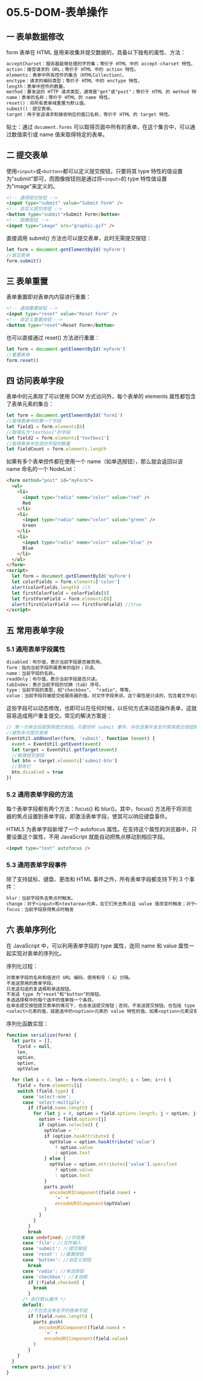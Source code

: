 # 05.5-DOM-表单操作

## 一 表单数据修改

form 表单在 HTML 是用来收集并提交数据的，具备以下独有的属性、方法：

```txt
acceptCharset：服务器能够处理的字符集；等价于 HTML 中的 accept-charset 特性。
action：接受请求的 URL；等价于 HTML 中的 action 特性。
elements：表单中所有控件的集合（HTMLCollection）。
enctype：请求的编码类型；等价于 HTML 中的 enctype 特性。
length：表单中控件的数量。
method：要发送的 HTTP 请求类型，通常是"get"或"post"；等价于 HTML 的 method 特性。
name：表单的名称；等价于 HTML 的 name 特性。
reset()：将所有表单域重置为默认值。
submit()：提交表单。
target：用于发送请求和接收响应的窗口名称，等价于 HTML 的 target 特性。
```

贴士：通过 `document.forms` 可以取得页面中所有的表单，在这个集合中，可以通过数值索引或 name 值来取得特定的表单。

## 二 提交表单

使用`<input>`或`<button>`都可以定义提交按钮，只要将其 type 特性的值设置为"submit"即可，而图像按钮则是通过将`<input>`的 type 特性值设置为"image"来定义的。

```html
<!-- 通用提交按钮 -->
<input type="submit" value="Submit Form" />
<!-- 自定义提交按钮 -->
<button type="submit">Submit Form</button>
<!-- 图像按钮 -->
<input type="image" src="graphic.gif" />
```

直接调用 submit() 方法也可以提交表单，此时无需提交按钮：

```js
let form = document.getElementById('myForm')
//提交表单
form.submit()
```

## 三 表单重置

表单重置即对表单内内容进行重置：

```html
<!-- 通用重置按钮 -->
<input type="reset" value="Reset Form" />
<!-- 自定义重置按钮 -->
<button type="reset">Reset Form</button>
```

也可以直接通过 reset() 方法进行重置：

```js
let form = document.getElementById('myForm')
//重置表单
form.reset()
```

## 四 访问表单字段

表单中的元素除了可以使用 DOM 方式访问外，每个表单的 elements 属性都包含了表单元素的集合：

```js
let form = document.getElementById('form1')
//取得表单中的第一个字段
let field1 = form.elements[0]
//取得名为"textbox1"的字段
let field2 = form.elements['textbox1']
//取得表单中包含的字段的数量
let fieldCount = form.elements.length
```

如果有多个表单控件都在使用一个 name（如单选按钮），那么就会返回以该 name 命名的一个 NodeList：

```html
<form method="post" id="myForm">
  <ul>
    <li>
      <input type="radio" name="color" value="red" />
      Red
    </li>
    <li>
      <input type="radio" name="color" value="green" />
      Green
    </li>
    <li>
      <input type="radio" name="color" value="blue" />
      Blue
    </li>
  </ul>
</form>
<script>
  let form = document.getElementById('myForm')
  let colorFields = form.elements['color']
  alert(colorFields.length) //3
  let firstColorField = colorFields[0]
  let firstFormField = form.elements[0]
  alert(firstColorField === firstFormField) //true
</script>
```

## 五 常用表单字段

### 5.1 通用表单字段属性

```txt
disabled：布尔值，表示当前字段是否被禁用。
form：指向当前字段所属表单的指针；只读。
name：当前字段的名称。
readOnly：布尔值，表示当前字段是否只读。
tabIndex：表示当前字段的切换（tab）序号。
type：当前字段的类型，如"checkbox"、 "radio"，等等。
value：当前字段将被提交给服务器的值。对文件字段来说，这个属性是只读的，包含着文件在计算机中的路径。
```

这些字段可以动态修改，也即可以在任何时候，以任何方式来动态操作表单，这就容易造成用户重复提交。常见的解决方案是：

```js
// 第一次单击后就禁用提交按钮。只要侦听 submit 事件，并在该事件发生时禁用提交按钮即可。
//避免多次提交表单
EventUtil.addHandler(form, 'submit', function (event) {
  event = EventUtil.getEvent(event)
  let target = EventUtil.getTarget(event)
  //取得提交按钮
  let btn = target.elements['submit-btn']
  //禁用它
  btn.disabled = true
})
```

### 5.2 通用表单字段的方法

每个表单字段都有两个方法：focus() 和 blur()。其中，focus() 方法用于将浏览器的焦点设置到表单字段，即激活表单字段，使其可以响应键盘事件。

HTML5 为表单字段新增了一个 autofocus 属性。在支持这个属性的浏览器中，只要设置这个属性，不用 JavaScript 就能自动把焦点移动到相应字段。

```html
<input type="text" autofocus />
```

### 5.3 通用表单字段事件

除了支持鼠标、键盘、更改和 HTML 事件之外，所有表单字段都支持下列 3 个事件：

```txt
blur：当前字段失去焦点时触发。
change：对于<input>和<textarea>元素，在它们失去焦点且 value 值改变时触发；对于<select>元素，在其选项改变时触发。
focus：当前字段获得焦点时触发
```

## 六 表单序列化

在 JavaScript 中，可以利用表单字段的 type 属性，连同 name 和 value 属性一起实现对表单的序列化。

序列化过程：

```txt
对表单字段的名称和值进行 URL 编码，使用和号（ &）分隔。
不发送禁用的表单字段。
只发送勾选的复选框和单选按钮。
不发送 type 为"reset"和"button"的按钮。
多选选择框中的每个选中的值单独一个条目。
在单击提交按钮提交表单的情况下，也会发送提交按钮；否则，不发送提交按钮。也包括 type 为"image"的<input>元素。
<select>元素的值，就是选中的<option>元素的 value 特性的值。如果<option>元素没有 value 特性，则是<option>元素的文本值
```

序列化函数实现：

```js
function serialize(form) {
  let parts = [],
    field = null,
    len,
    optLen,
    option,
    optValue

  for (let i = 0, len = form.elements.length; i < len; i++) {
    field = form.elements[i]
    switch (field.type) {
      case 'select-one':
      case 'select-multiple':
        if (field.name.length) {
          for (let j = 0, optLen = field.options.length; j < optLen; j++) {
            option = field.options[j]
            if (option.selected) {
              optValue = ''
              if (option.hasAttribute) {
                optValue = option.hasAttribute('value')
                  ? option.value
                  : option.text
              } else {
                optValue = option.attributes['value'].specified
                  ? option.value
                  : option.text
              }
              parts.push(
                encodeURIComponent(field.name) +
                  '=' +
                  encodeURIComponent(optValue)
              )
            }
          }
        }
        break
      case undefined: //字段集
      case 'file': //文件输入
      case 'submit': //提交按钮
      case 'reset': //重置按钮
      case 'button': //自定义按钮
        break
      case 'radio': //单选按钮
      case 'checkbox': //复选框
        if (!field.checked) {
          break
        }
      /* 执行默认操作 */
      default:
        //不包含没有名字的表单字段
        if (field.name.length) {
          parts.push(
            encodeURIComponent(field.name) +
              '=' +
              encodeURIComponent(field.value)
          )
        }
    }
  }
  return parts.join('&')
}
```
